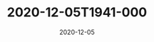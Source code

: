 ---
date: 2020-12-05
title: 2020-12-05T1941-000
hero: 2020/2020-12-05T1941-000.jpeg

# briefly describe the image…
alt: ''

# insert the closed caption text after the three-dash break…
# (include line-breaks, punctuation, and capitalization)
---